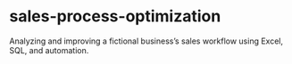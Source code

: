 # sales-process-optimization
Analyzing and improving a fictional business’s sales workflow using Excel, SQL, and automation.
